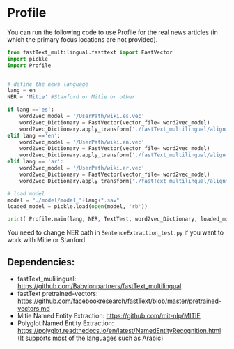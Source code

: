 # Profile 

You can run the following code to use Profile for the real news articles (in which the primary focus locations are not provided). 


```Python 
from fastText_multilingual.fasttext import FastVector
import pickle
import Profile


# define the news language 
lang = en
NER = 'Mitie' #Stanford or Mitie or other

if lang =='es': 
    word2vec_model = '/UserPath/wiki.es.vec'
    word2vec_Dictionary = FastVector(vector_file= word2vec_model)
    word2vec_Dictionary.apply_transform('./fastText_multilingual/alignment_matrices/es.txt')
elif lang =='en':
    word2vec_model = '/UserPath/wiki.en.vec'
    word2vec_Dictionary = FastVector(vector_file= word2vec_model)
    word2vec_Dictionary.apply_transform('./fastText_multilingual/alignment_matrices/en.txt')
elif lang == 'ar':
    word2vec_model = '/UserPath/wiki.ar.vec'
    word2vec_Dictionary = FastVector(vector_file= word2vec_model)
    word2vec_Dictionary.apply_transform('./fastText_multilingual/alignment_matrices/ar.txt')

# load model 
model = "./model/model_"+lang+".sav"
loaded_model = pickle.load(open(model, 'rb'))

print( Profile.main(lang, NER, TextTest, word2vec_Dictionary, loaded_model) ) 

```

You need to change NER path in ```SentenceExtraction_test.py``` if you want to work with Mitie or Stanford. 

## Dependencies: 

- fastText_mulilingual: https://github.com/Babylonpartners/fastText_multilingual
- fastText pretrained-vectors: https://github.com/facebookresearch/fastText/blob/master/pretrained-vectors.md
- Mitie Named Entity Extraction: https://github.com/mit-nlp/MITIE
- Polyglot Named Entity Extraction: https://polyglot.readthedocs.io/en/latest/NamedEntityRecognition.html 
  (It supports most of the languages such as Arabic) 
